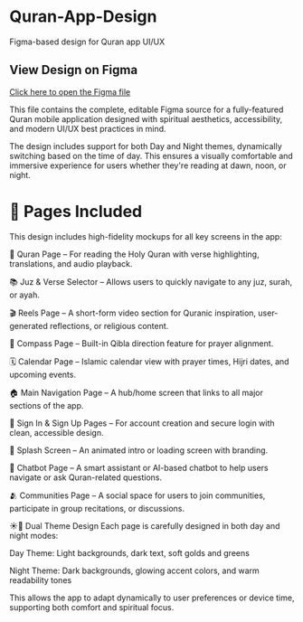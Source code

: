 # Quran-App-Design
Figma-based design for Quran app UI/UX


##  View Design on Figma  
[Click here to open the Figma file]([https://www.figma.com/design/82ny3Y2vmus3jRKFZV1IFD/Quran-Application-Day-Night-Mode?node-id=0-1&t=YJPZj91zWZGQ401u-1])



This file contains the complete, editable Figma source for a fully-featured Quran mobile application designed with spiritual aesthetics, accessibility, and modern UI/UX best practices in mind.

The design includes support for both Day and Night themes, dynamically switching based on the time of day. This ensures a visually comfortable and immersive experience for users whether they're reading at dawn, noon, or night.

# 🧭 Pages Included
This design includes high-fidelity mockups for all key screens in the app:

📖 Quran Page – For reading the Holy Quran with verse highlighting, translations, and audio playback.

📚 Juz & Verse Selector – Allows users to quickly navigate to any juz, surah, or ayah.

🎬 Reels Page – A short-form video section for Quranic inspiration, user-generated reflections, or religious content.

🧭 Compass Page – Built-in Qibla direction feature for prayer alignment.

🗓️ Calendar Page – Islamic calendar view with prayer times, Hijri dates, and upcoming events.

🏠 Main Navigation Page – A hub/home screen that links to all major sections of the app.

🔐 Sign In & Sign Up Pages – For account creation and secure login with clean, accessible design.

🌅 Splash Screen – An animated intro or loading screen with branding.

🤖 Chatbot Page – A smart assistant or AI-based chatbot to help users navigate or ask Quran-related questions.

🫂 Communities Page – A social space for users to join communities, participate in group recitations, or discussions.

☀️🌙 Dual Theme Design
Each page is carefully designed in both day and night modes:

Day Theme: Light backgrounds, dark text, soft golds and greens

Night Theme: Dark backgrounds, glowing accent colors, and warm readability tones

This allows the app to adapt dynamically to user preferences or device time, supporting both comfort and spiritual focus.
